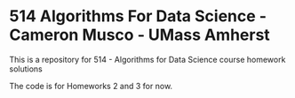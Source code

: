 # 514 Algorithms For Data Science - Cameron Musco - UMass Amherst
This is a repository for 514 - Algorithms for Data Science course homework solutions

The code is for Homeworks 2 and 3 for now.
